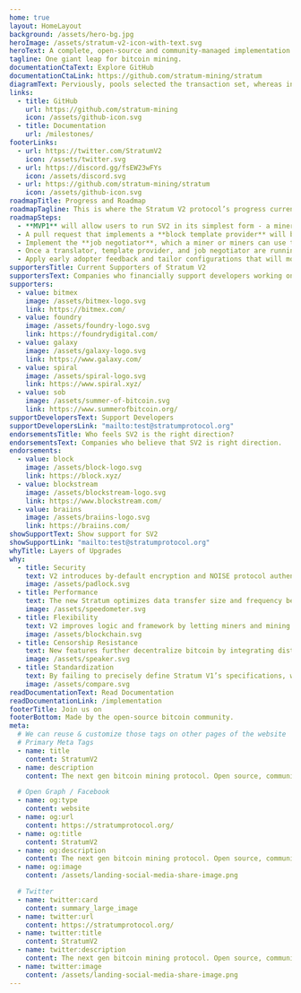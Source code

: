 ```yaml
---
home: true
layout: HomeLayout
background: /assets/hero-bg.jpg
heroImage: /assets/stratum-v2-icon-with-text.svg
heroText: A complete, open-source and community-managed implementation of the Stratum V2 protocol. Stratum V2 increases security, makes data transfers more efficient, and reduces mining infrastructure requirements. It also introduces three new sub-protocols that let miners select transaction sets and improve decentralization by negotiating with pools.
tagline: One giant leap for bitcoin mining.
documentationCtaText: Explore GitHub
documentationCtaLink: https://github.com/stratum-mining/stratum
diagramText: Perviously, pools selected the transaction set, whereas in Stratum V2, the individual miner can decide which set to select, making the network more censorship-resistant.
links:
  - title: GitHub
    url: https://github.com/stratum-mining
    icon: /assets/github-icon.svg
  - title: Documentation
    url: /milestones/
footerLinks:
  - url: https://twitter.com/StratumV2
    icon: /assets/twitter.svg
  - url: https://discord.gg/fsEW23wFYs
    icon: /assets/discord.svg
  - url: https://github.com/stratum-mining/stratum
    icon: /assets/github-icon.svg
roadmapTitle: Progress and Roadmap
roadmapTagline: This is where the Stratum V2 protocol’s progress currently stands.
roadmapSteps:
  - **MVP1** will allow users to run SV2 in its simplest form - a miner running existing SV1 firmware with a proxy that translates messages into SV2. In this configuration, the pool selects transactions.
  - A pull request that implements a **block template provider** will be submitted to the Bitcoin Core repository for review which will make MVP1 complete.
  - Implement the **job negotiator**, which a miner or miners can use to negotiate a block template with a pool.
  - Once a translator, template provider, and job negotiator are running, we will launch an MVP2. In this configuration, a miner handles mempool transaction selection, and the pool accepts it.
  - Apply early adopter feedback and tailor configurations that will move MVP1 and MVP2 from beta to production-ready.
supportersTitle: Current Supporters of Stratum V2
supportersText: Companies who financially support developers working on Stratum V2.
supporters:
  - value: bitmex
    image: /assets/bitmex-logo.svg
    link: https://bitmex.com/
  - value: foundry
    image: /assets/foundry-logo.svg
    link: https://foundrydigital.com/
  - value: galaxy
    image: /assets/galaxy-logo.svg
    link: https://www.galaxy.com/
  - value: spiral
    image: /assets/spiral-logo.svg
    link: https://www.spiral.xyz/
  - value: sob
    image: /assets/summer-of-bitcoin.svg
    link: https://www.summerofbitcoin.org/
supportDevelopersText: Support Developers
supportDevelopersLink: "mailto:test@stratumprotocol.org"
endorsementsTitle: Who feels SV2 is the right direction?
endorsementsText: Companies who believe that SV2 is right direction.
endorsements:
  - value: block
    image: /assets/block-logo.svg
    link: https://block.xyz/
  - value: blockstream
    image: /assets/blockstream-logo.svg
    link: https://www.blockstream.com/
  - value: braiins
    image: /assets/braiins-logo.svg
    link: https://braiins.com/
showSupportText: Show support for SV2
showSupportLink: "mailto:test@stratumprotocol.org"
whyTitle: Layers of Upgrades
why:
  - title: Security
    text: V2 introduces by-default encryption and NOISE protocol authentication, hardening the protocol against man-in-the-middle attacks.
    image: /assets/padlock.svg
  - title: Performance
    text: The new Stratum optimizes data transfer size and frequency between miners, proxies, and pool operators, creating higher submission rates while reducing hash rate variance (miner payouts).
    image: /assets/speedometer.svg
  - title: Flexibility
    text: V2 improves logic and framework by letting miners and mining pools running V1 make incremental and modular improvements. These implementations can communicate via pool and client-side proxy translations with minimal tradeoffs.
    image: /assets/blockchain.svg
  - title: Censorship Resistance
    text: New features further decentralize bitcoin by integrating distributed transaction selections into the protocol, letting end-miners build and select transaction sets and block templates.
    image: /assets/speaker.svg
  - title: Standardization
    text: By failing to precisely define Stratum V1’s specifications, we inadvertently created multiple implementations with varying semi-compatible dialects. Stratum V2 fixes this by defining its protocol parameters to ensure cross-compatibility between and pools and end-mining devices.
    image: /assets/compare.svg
readDocumentationText: Read Documentation
readDocumentationLink: /implementation
footerTitle: Join us on
footerBottom: Made by the open-source bitcoin community.
meta:
  # We can reuse & customize those tags on other pages of the website
  # Primary Meta Tags
  - name: title
    content: StratumV2
  - name: description
    content: The next gen bitcoin mining protocol. Open source, community-ran, complete implementation of Stratum V2.

  # Open Graph / Facebook
  - name: og:type
    content: website
  - name: og:url
    content: https://stratumprotocol.org/
  - name: og:title
    content: StratumV2
  - name: og:description
    content: The next gen bitcoin mining protocol. Open source, community-ran, complete implementation of Stratum V2.
  - name: og:image
    content: /assets/landing-social-media-share-image.png

  # Twitter
  - name: twitter:card
    content: summary_large_image
  - name: twitter:url
    content: https://stratumprotocol.org/
  - name: twitter:title
    content: StratumV2
  - name: twitter:description
    content: The next gen bitcoin mining protocol. Open source, community-ran, complete implementation of Stratum V2.
  - name: twitter:image
    content: /assets/landing-social-media-share-image.png
---
```

